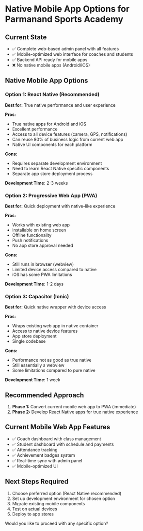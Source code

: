 # Native Mobile App Options for Parmanand Sports Academy

## Current State
- ✅ Complete web-based admin panel with all features
- ✅ Mobile-optimized web interface for coaches and students
- ✅ Backend API ready for mobile apps
- ❌ No native mobile apps (Android/iOS)

## Native Mobile App Options

### Option 1: React Native (Recommended)
**Best for:** True native performance and user experience

**Pros:**
- True native apps for Android and iOS
- Excellent performance
- Access to all device features (camera, GPS, notifications)
- Can reuse 80% of business logic from current web app
- Native UI components for each platform

**Cons:**
- Requires separate development environment
- Need to learn React Native specific components
- Separate app store deployment process

**Development Time:** 2-3 weeks

### Option 2: Progressive Web App (PWA)
**Best for:** Quick deployment with native-like experience

**Pros:**
- Works with existing web app
- Installable on home screen
- Offline functionality
- Push notifications
- No app store approval needed

**Cons:**
- Still runs in browser (webview)
- Limited device access compared to native
- iOS has some PWA limitations

**Development Time:** 1-2 days

### Option 3: Capacitor (Ionic)
**Best for:** Quick native wrapper with device access

**Pros:**
- Wraps existing web app in native container
- Access to native device features
- App store deployment
- Single codebase

**Cons:**
- Performance not as good as true native
- Still essentially a webview
- Some limitations compared to pure native

**Development Time:** 1 week

## Recommended Approach

1. **Phase 1:** Convert current mobile web app to PWA (immediate)
2. **Phase 2:** Develop React Native apps for true native experience

## Current Mobile Web App Features
- ✅ Coach dashboard with class management
- ✅ Student dashboard with schedule and payments
- ✅ Attendance tracking
- ✅ Achievement badges system
- ✅ Real-time sync with admin panel
- ✅ Mobile-optimized UI

## Next Steps Required
1. Choose preferred option (React Native recommended)
2. Set up development environment for chosen option
3. Migrate existing mobile components
4. Test on actual devices
5. Deploy to app stores

Would you like to proceed with any specific option?